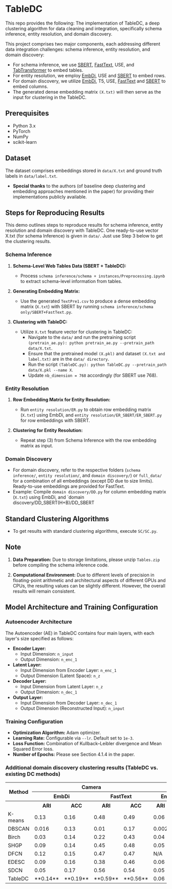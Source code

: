 # TableDC

This repo provides the following:
The implementation of TableDC, a deep clustering algorithm for data cleaning and integration, specifically schema inference, entity resolution, and domain discovery.

This project comprises two major components, each addressing different data integration challenges: schema inference, entity resolution, and domain discovery:
* For schema inference, we use [SBERT](https://www.sbert.net/docs/hugging_face.html), [FastText](https://fasttext.cc/docs/en/crawl-vectors.html), USE, and [TabTransformer](https://github.com/jrzaurin/pytorch-widedeep) to embed tables.
* For entity resolution, we employ [EmbDi](https://gitlab.eurecom.fr/cappuzzo/embdi), USE and [SBERT](https://www.sbert.net/docs/hugging_face.html) to embed rows.
* For domain discovery, we utilize [EmbDi](https://gitlab.eurecom.fr/cappuzzo/embdi), T5, USE, [FastText](https://fasttext.cc/docs/en/crawl-vectors.html) and [SBERT](https://www.sbert.net/docs/hugging_face.html) to embed columns.
* The generated dense embedding matrix `(X.txt)` will then serve as the input for clustering in the TableDC.

## Prerequisites
* Python 3.x
* PyTorch
* NumPy
* scikit-learn

## Dataset
The dataset comprises embeddings stored in `data/X.txt` and ground truth labels in `data/label.txt`.

- **Special thanks** to the authors (of baseline deep clustering and embedding approaches mentioned in the paper) for providing their implementations publicly available.

## Steps for Reproducing Results

This demo outlines steps to reproduce results for schema inference, entity resolution and domain discovery with TableDC. One ready-to-use vector X.txt (for schema Inference) is given in `data/`. Just use Step 3 below to get the clustering results.

### Schema Inference

1. **Schema-Level Web Tables Data (SBERT + TableDC):**
   - Process `schema inference/schema + instances/Preprocessing.ipynb` to extract schema-level information from tables.

2. **Generating Embedding Matrix:**
   - Use the generated `TextPre1.csv` to produce a dense embedding matrix (`X.txt`) with SBERT by running `schema inference/schema only/SBERT+FastText.py`.

3. **Clustering with TableDC:**
   - Utilize `X.txt` feature vector for clustering in TableDC:
     - Navigate to the `data/` and run the pretraining script `(pretrain_ae.py): python pretrain_ae.py --pretrain_path data/X.txt`.
     - Ensure that the pretrained model `(X.pkl)` and dataset `(X.txt and label.txt)` are in the `data/ directory`.
     - Run the script `(TableDC.py): python TableDC.py --pretrain_path data/X.pkl --name X`.
     - Update `nb_dimension = 768` accordingly (for SBERT use 768).

### Entity Resolution

1. **Row Embedding Matrix for Entity Resolution:**
   - Run `entity resolution/ER.py` to obtain row embedding matrix (`X.txt`) using EmbDi, and `entity resolution/ER_SBERT/ER_SBERT.py` for row embeddings with SBERT.

2. **Clustering for Entity Resolution:**
   - Repeat step (3) from Schema Inference with the row embedding matrix as input.

### Domain Discovery

- For domain discovery, refer to the respective folders (`schema inference/`, `entity resolution/`, and `domain discovery/`) or `full_data/` for a combination of all embeddings (except DD due to size limits). Ready-to-use embeddings are provided for FastText.
- Example: Compile `domain discovery/DD.py` for column embedding matrix (`X.txt`) using EmbDi, and `domain discovery/DD_SBERT(H+B)/DD_SBERT

## Standard Clustering Algorithms

- To get results with standard clustering algorithms, execute `SC/SC.py`.

## Note

1. **Data Preparation:**
   Due to storage limitations, please unzip `Tables.zip` before compiling the schema inference code.

2. **Computational Environment:**
   Due to different levels of precision in floating-point arithmetic and architectural aspects of different GPUs and CPUs, the resulting values can be slightly different. However, the overall results will remain consistent.

## Model Architecture and Training Configuration

### Autoencoder Architecture

The Autoencoder (AE) in TableDC contains four main layers, with each layer's size specified as follows:
- **Encoder Layer:**
  - Input Dimension: `n_input`
  - Output Dimension: `n_enc_1`
- **Latent Layer:**
  - Input Dimension from Encoder Layer: `n_enc_1`
  - Output Dimension (Latent Space): `n_z`
- **Decoder Layer:**
  - Input Dimension from Latent Layer: `n_z`
  - Output Dimension: `n_dec_1`
- **Output Layer:**
  - Input Dimension from Decoder Layer: `n_dec_1`
  - Output Dimension (Reconstructed Input): `n_input`

### Training Configuration

- **Optimization Algorithm:** Adam optimizer.
- **Learning Rate:** Configurable via `--lr`. Default set to `1e-3`.
- **Loss Function:** Combination of Kullback–Leibler divergence and Mean Squared Error loss.
- **Number of Epochs:** Please see Section 4.1.4 in the paper.
   
### Additional domain discovery clustering results (TableDC vs. existing DC methods)

<table>
  <tr>
    <th rowspan="2">Method</th>
    <th colspan="4">Camera</th>
    <th colspan="4">Monitor</th>
  </tr>
  <tr>
    <th colspan="2">EmbDi</th>
    <th colspan="2">FastText</th>
    <th colspan="2">EmbDi</th>
    <th colspan="2">FastText</th>
  </tr>
  <tr>
    <th></th>
    <th>ARI</th>
    <th>ACC</th>
    <th>ARI</th>
    <th>ACC</th>
    <th>ARI</th>
    <th>ACC</th>
    <th>ARI</th>
    <th>ACC</th>
  </tr>
  <tr>
    <td>K-means</td>
    <td>0.13</td>	
    <td>0.16	</td>
   <td>0.48	</td>
   <td>0.49	</td>
   <td>0.06</td>
   <td>0.13</td>
  <td> 0.41</td>
  <td> 0.46</td>
  </tr>
  <tr>
    <td>DBSCAN</td>
    <td>0.016</td>	<td>0.13</td>	 <td>0.01</td>	<td>0.17</td>	<td>0.002</td>	<td>0.07</td>	<td>0.01</td>	<td>0.15</td>
  </tr>
  <tr>
    <td>Birch</td>
    <td>0.03</td>	<td>0.14</td>	<td>0.22</td>	<td>0.43</td>	<td>0.04</td>	<td>0.13</td>	<td>0.25</td>	<td>0.40</td>
  </tr>
  <tr>
    <td>SHGP</td>
   <td>0.09</td>	<td>0.14</td>	<td>0.45</td>	<td>0.48</td>	<td>0.05</td>	<td>0.11</td>	<td>0.40</td>	<td>0.46</td>
  </tr>
  <tr>
    <td>DFCN</td>
    <td>0.12</td>	<td>0.15</td>	<td>0.47</td>	<td>0.47</td>	<td>N/A</td>	<td>N/A</td>	<td>N/A</td>	<td>N/A</td>
  </tr>
  <tr>
    <td>EDESC</td>
   	 <td>0.09</td>	 <td>0.16</td>	 <td>0.38</td>	 <td>0.46</td>	 <td>0.06</td>	 <td>0.12</td>	 <td>0.35</td>	 <td>0.35</td>
  </tr>
  <tr>
    <td>SDCN</td>
   	 <td>0.05</td>	 <td>0.17</td>	 <td>0.56</td>	 <td>0.54</td>	 <td>0.05</td>	 <td>0.13</td>	 <td>0.42</td>	 <td>0.46</td>
  </tr>
  <tr>
    <td>TableDC</td>
    	<td>**0.14**</td>	<td>**0.19**</td>	<td>**0.59**</td>	<td>**0.56**</td>	<td>0.06</td>	<td>0.13</td>	<td>**0.47**</td>	<td>**0.47**</td>
  </tr>
</table>

